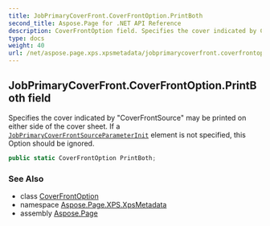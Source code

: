 ```yaml
---
title: JobPrimaryCoverFront.CoverFrontOption.PrintBoth
second_title: Aspose.Page for .NET API Reference
description: CoverFrontOption field. Specifies the cover indicated by CoverFrontSource may be printed on either side of the cover sheet. If a JobPrimaryCoverFrontSourceParameterInit element is not specified this Option should be ignored
type: docs
weight: 40
url: /net/aspose.page.xps.xpsmetadata/jobprimarycoverfront.coverfrontoption/printboth/
---
```

## JobPrimaryCoverFront.CoverFrontOption.PrintBoth field

Specifies the cover indicated by "CoverFrontSource" may be printed on either side of the cover sheet. If a [`JobPrimaryCoverFrontSource`](../../jobprimarycoverfrontsource/)[`ParameterInit`](../../parameterinit/) element is not specified, this Option should be ignored.

```csharp
public static CoverFrontOption PrintBoth;
```

### See Also

* class [CoverFrontOption](../)
* namespace [Aspose.Page.XPS.XpsMetadata](../../jobprimarycoverfront.coverfrontoption/)
* assembly [Aspose.Page](../../../)


